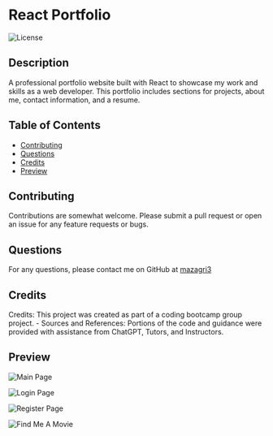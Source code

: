 # React Portfolio

![License](https://img.shields.io/badge/License-MIT-blue.svg)

## Description

A professional portfolio website built with React to showcase my work and skills as a web developer. This portfolio includes sections for projects, about me, contact information, and a resume.

## Table of Contents

- [Contributing](#contributing)
- [Questions](#questions)
- [Credits](#credits)
- [Preview](#preview)

## Contributing

Contributions are somewhat welcome. Please submit a pull request or open an issue for any feature requests or bugs.

## Questions

For any questions, please contact me on GitHub at [mazagri3](https://github.com/mazagri3)

## Credits

Credits: This project was created as part of a coding bootcamp group project. - Sources and References: Portions of the code and guidance were provided with assistance from ChatGPT, Tutors, and Instructors.

## Preview

![Main Page](/assets/img/homepage.png)

![Login Page](/assets/img/loginpage.png)

![Register Page](/assets/img/regpage.png)

![Find Me A Movie](/assets/img/FindMovie.png) 
